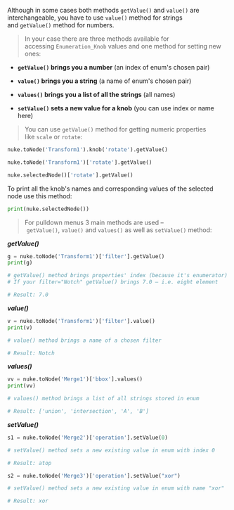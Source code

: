 Although in some cases both methods `getValue()` and `value()` are interchangeable, you have to use `value()` method for strings and `getValue()` method for numbers.

> In your case there are three methods available for accessing `Enumeration_Knob` values and one method for setting new ones:

-   **`getValue()` brings you a number** (an index of enum's chosen pair)

-   **`value()` brings you a string** (a name of enum's chosen pair)

-   **`values()` brings you a list of all the strings** (all names)

-   **`setValue()` sets a new value for a knob** (you can use index or name here)


> You can use `getValue()` method for getting numeric properties like `scale` or `rotate`:

```python
nuke.toNode('Transform1').knob('rotate').getValue()

nuke.toNode('Transform1')['rotate'].getValue()

nuke.selectedNode()['rotate'].getValue()
```

To print all the knob's names and corresponding values of the selected node use this method:

```python
print(nuke.selectedNode())
```

> For pulldown menus 3 main methods are used – `getValue()`, `value()` and `values()` as well as `setValue()` method:

**_getValue()_**

```python
g = nuke.toNode('Transform1')['filter'].getValue()
print(g)

# getValue() method brings properties' index (because it's enumerator)
# If your filter="Notch" getValue() brings 7.0 – i.e. eight element

# Result: 7.0
```

**_value()_**

```python
v = nuke.toNode('Transform1')['filter'].value()
print(v)

# value() method brings a name of a chosen filter

# Result: Notch
```

**_values()_**

```python
vv = nuke.toNode('Merge1')['bbox'].values()
print(vv)

# values() method brings a list of all strings stored in enum

# Result: ['union', 'intersection', 'A', 'B']
```

**_setValue()_**

```python
s1 = nuke.toNode('Merge2')['operation'].setValue(0)

# setValue() method sets a new existing value in enum with index 0

# Result: atop

s2 = nuke.toNode('Merge3')['operation'].setValue("xor")

# setValue() method sets a new existing value in enum with name "xor"

# Result: xor
```
